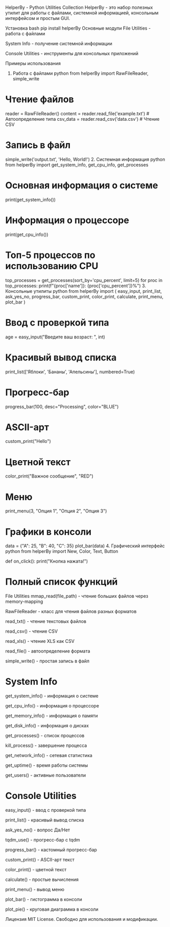 HelperBy - Python Utilities Collection
HelperBy - это набор полезных утилит для работы с файлами, системной информацией, консольным интерфейсом и простым GUI.

Установка
bash
pip install helperBy
Основные модули
File Utilities - работа с файлами

System Info - получение системной информации

Console Utilities - инструменты для консольных приложений

Примеры использования
1. Работа с файлами
python
from helperBy import RawFileReader, simple_write

# Чтение файлов
reader = RawFileReader()
content = reader.read_file('example.txt')  # Автоопределение типа
csv_data = reader.read_csv('data.csv')  # Чтение CSV

# Запись в файл
simple_write('output.txt', 'Hello, World!')
2. Системная информация
python
from helperBy import get_system_info, get_cpu_info, get_processes

# Основная информация о системе
print(get_system_info())

# Информация о процессоре
print(get_cpu_info())

# Топ-5 процессов по использованию CPU
top_processes = get_processes(sort_by='cpu_percent', limit=5)
for proc in top_processes:
    print(f"{proc['name']}: {proc['cpu_percent']}%")
3. Консольные утилиты
python
from helperBy import (
    easy_input, print_list, ask_yes_no,
    progress_bar, custom_print, color_print,
    calculate, print_menu, plot_bar
)

# Ввод с проверкой типа
age = easy_input("Введите ваш возраст: ", int)

# Красивый вывод списка
print_list(['Яблоки', 'Бананы', 'Апельсины'], numbered=True)

# Прогресс-бар
progress_bar(100, desc="Processing", color="BLUE")

# ASCII-арт
custom_print("Hello")

# Цветной текст
color_print("Важное сообщение", "RED")

# Меню
print_menu(3, "Опция 1", "Опция 2", "Опция 3")

# Графики в консоли
data = {"A": 25, "B": 40, "C": 35}
plot_bar(data)
4. Графический интерфейс
python
from helperBy import New, Color, Text, Button

def on_click():
    print("Кнопка нажата!")


# Полный список функций
File Utilities
mmap_read(file_path) - чтение больших файлов через memory-mapping

RawFileReader - класс для чтения файлов разных форматов

read_txt() - чтение текстовых файлов

read_csv() - чтение CSV

read_xls() - чтение XLS как CSV

read_file() - автоопределение формата

simple_write() - простая запись в файл

# System Info
get_system_info() - информация о системе

get_cpu_info() - информация о процессоре

get_memory_info() - информация о памяти

get_disk_info() - информация о дисках

get_processes() - список процессов

kill_process() - завершение процесса

get_network_info() - сетевая статистика

get_uptime() - время работы системы

get_users() - активные пользователи

# Console Utilities
easy_input() - ввод с проверкой типа

print_list() - красивый вывод списка

ask_yes_no() - вопрос Да/Нет

tqdm_use() - прогресс-бар с tqdm

progress_bar() - кастомный прогресс-бар

custom_print() - ASCII-арт текст

color_print() - цветной текст

calculate() - простые вычисления

print_menu() - вывод меню

plot_bar() - гистограмма в консоли

plot_pie() - круговая диаграмма в консоли


Лицензия
MIT License. Свободно для использования и модификации.

